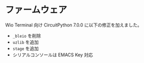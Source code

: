 # ファームウェア

Wio Terminal 向け CircuitPython 7.0.0 に以下の修正を加えました。

- `_bleio` を削除
- `uzlib` を追加
- `stage` を追加
- シリアルコンソールは EMACS Key 対応


